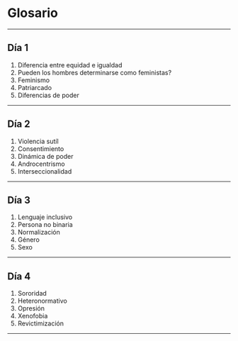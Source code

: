 # Glosario

---

## Día 1

1. Diferencia entre equidad e igualdad
2. Pueden los hombres determinarse como feministas?
3. Feminismo
4. Patriarcado
5. Diferencias de poder

----

## Día 2

1. Violencia sutíl
2. Consentimiento
3. Dinámica de poder
4. Androcentrismo
5. Interseccionalidad

---

## Día 3

1. Lenguaje inclusivo
2. Persona no binaria
3. Normalización
4. Género
5. Sexo

---

## Día 4

1. Sororidad
2. Heteronormativo
3. Opresión
4. Xenofobia
5. Revictimización

---